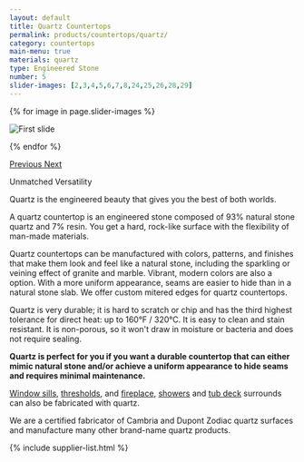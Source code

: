 ```yaml
---
layout: default
title: Quartz Countertops
permalink: products/countertops/quartz/
category: countertops
main-menu: true
materials: quartz
type: Engineered Stone
number: 5
slider-images: [2,3,4,5,6,7,8,24,25,26,28,29]
---
```


<section class="container section">
  <div class="row">

<div class="col-lg-7 push-lg-5 col-sm-12">
<div id="carouselExampleControls" class="carousel slide content__image sticky" data-ride="carousel">
<div class="carousel-inner" role="listbox">

{% for image in page.slider-images %}

<div class="carousel-item {% if forloop.first == true %} active {% endif %}">
  <img class="d-block img-fluid" src="{{ site.url }}/assets/images/products/quartz/{{ image }}.jpg" alt="First slide">
</div>

{% endfor %}

</div>
<a class="carousel-control-prev" href="#carouselExampleControls" role="button" data-slide="prev">
<span class="carousel-control-prev-icon" aria-hidden="true"></span>
<span class="sr-only">Previous</span>
</a>
<a class="carousel-control-next" href="#carouselExampleControls" role="button" data-slide="next">
<span class="carousel-control-next-icon" aria-hidden="true"></span>
<span class="sr-only">Next</span>
</a>
</div>
</div>

<div class="col-lg-5 pull-lg-7 col-sm-12">
<p class="is-first-heading h2">Unmatched Versatility</p>
<p class="h3">Quartz is the engineered beauty that gives you the best of both worlds.</p>

A quartz countertop is an engineered stone composed of 93% natural stone quartz and 7% resin. You get a hard, rock-like surface with the flexibility of man-made materials.

Quartz countertops can be manufactured with colors, patterns, and finishes that make them look and feel like a natural stone, including the sparkling or veining effect of granite and marble. Vibrant, modern colors are also a option. With a more uniform appearance, seams are easier to hide than in a natural stone slab. We offer custom mitered edges for quartz countertops.

Quartz is very durable; it is hard to scratch or chip and has the third highest tolerance for direct heat: up to 160&deg;F / 320&deg;C. It is easy to clean and stain resistant. It is non-porous, so it won't draw in moisture or bacteria and does not require sealing.

**Quartz is perfect for you if you want a durable countertop that can either mimic natural stone and/or achieve a uniform appearance to hide seams and requires minimal maintenance.**

<a href="{{ site.url }}/products/window-sills/">Window sills</a>, <a href="{{ site.url }}/products/thresholds/">thresholds</a>, and <a href="{{ site.url }}/products/surrounds/fireplace/">fireplace</a>, <a href="{{ site.url }}/products/surrounds/showers/">showers</a> and <a href="{{ site.url }}/products/surrounds/tub-deck/">tub deck</a> surrounds can also be fabricated with quartz.

We are a certified fabricator of Cambria and Dupont Zodiac quartz surfaces and manufacture many other brand-name quartz products.

{% include supplier-list.html %}
</div>
</div>
</section>
